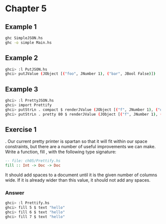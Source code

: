 # Chapter 5

## Example 1

```bash
ghc SimpleJSON.hs
ghc -o simple Main.hs
```

## Example 2

```bash
ghci> :l PutJSON.hs
ghci> putJValue (JObject [("foo", JNumber 1), ("bar", JBool False)])
```

## Example 3

```bash
ghci> :l PrettyJSON.hs
ghci> import Prettify
ghci> putStrLn . compact $ renderJValue (JObject [("f", JNumber 1), ("q", JBool True)])
ghci> putStrLn . pretty 80 $ renderJValue (JObject [("f", JNumber 1), ("q", JBool True)])
```

## Exercise 1

. Our current pretty printer is spartan so that it will fit within our space constraints,
but there are a number of useful improvements we can make.
Write a function, fill , with the following type signature:

```haskell
-- file: ch05/Prettify.hs
fill :: Int -> Doc -> Doc
```

It should add spaces to a document until it is the given number of columns wide.
If it is already wider than this value, it should not add any spaces.

### Answer

```bash
ghci> :l Prettify.hs
ghci> fill 5 $ text "hello"
ghci> fill 6 $ text "hello"
ghci> fill 7 $ text "hello"
```